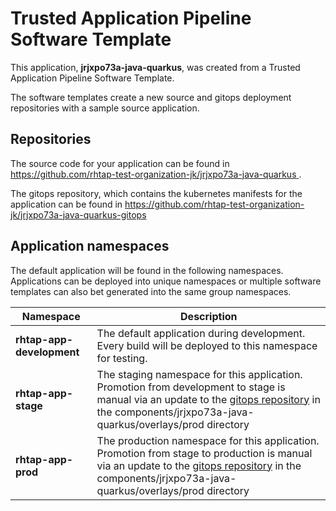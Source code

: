 # Trusted Application Pipeline Software Template

This application, **jrjxpo73a-java-quarkus**, was created from a Trusted Application Pipeline Software Template.

The software templates create a new source and gitops deployment repositories with a sample source application. 

## Repositories

The source code for your application can be found in [https://github.com/rhtap-test-organization-jk/jrjxpo73a-java-quarkus ](https://github.com/rhtap-test-organization-jk/jrjxpo73a-java-quarkus ).
 
The gitops repository, which contains the kubernetes manifests for the application can be found in 
[https://github.com/rhtap-test-organization-jk/jrjxpo73a-java-quarkus-gitops ](https://github.com/rhtap-test-organization-jk/jrjxpo73a-java-quarkus-gitops ) 

## Application namespaces 

The default application will be found in the following namespaces. Applications can be deployed into unique namespaces or multiple software templates can also bet generated into the same group namespaces.  

|  Namespace   |  Description   |  
| -------- | -------- |   
| **rhtap-app-development** | The default application during development. Every build will be deployed to this namespace for testing. | 
| **rhtap-app-stage** | The staging namespace for this application. Promotion from development to stage is manual via an update to the [gitops repository](https://github.com/rhtap-test-organization-jk/jrjxpo73a-java-quarkus-gitops ) in the components/jrjxpo73a-java-quarkus/overlays/prod directory |  
| **rhtap-app-prod** | The production namespace for this application. Promotion from stage to production is manual via an update to the [gitops repository](https://github.com/rhtap-test-organization-jk/jrjxpo73a-java-quarkus-gitops ) in the components/jrjxpo73a-java-quarkus/overlays/prod directory | 